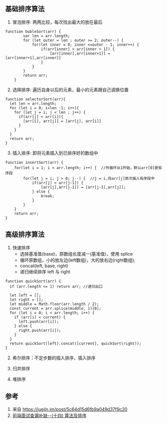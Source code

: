 ## 基础排序算法
1. 冒泡排序: 两两比较，每次找出最大的放在最后
``` 
function bubleSort(arr) {
	    var len = arr.length;
	    for (let outer = len ; outer >= 2; outer--) {
	        for(let inner = 0; inner <=outer - 1; inner++) {
	            if(arr[inner] > arr[inner + 1]) {
	                [arr[inner],arr[inner+1]] = [arr[inner+1],arr[inner]]
	            }
	        }
	    }
	    return arr;
	}

```
2. 选择排序: 遍历自身以后的元素，最小的元素跟自己调换位置
``` 
function selectorSort(arr){
  let len = arr.length;
  for (let i = 0; i<len -1; i++){
    for (let j = i; j < len ; j++) {
      if(arr[j] < arr[i]){
        [arr[i], arr[j]] = [arr[j], arr[i]]
      }
    }
  } 
  return arr;
}
```
3. 插入排序: 即将元素插入到已排序好的数组中
``` 
function insertSort(arr) {
    for(let i = 1; i < arr.length; i++) {  //外循环从1开始，默认arr[0]是有序段
        for(let j = i; j > 0; j--) {  //j = i,将arr[j]依次插入有序段中
            if(arr[j] < arr[j-1]) {
                [arr[j],arr[j-1]] = [arr[j-1],arr[j]];
            } else {
                break;
            }
        }
    }
    return arr;
}
```
## 高级排序算法
1. 快速排序
   - 选择基准值(base)，原数组长度减一(基准值)，使用 splice
   - 循环原数组，小的放左边(left数组)，大的放右边(right数组);
   - concat(left, base, right)
   - 递归继续排序 left 与 right
``` 
function quickSort(arr) {
  if (arr.length <= 1) return arr; //递归出口

  let left = [];
  let right = [];
  let middle = Math.floor(arr.length / 2);
  const current = arr.splice(middle, 1)[0];
  for (let i = 0; i < arr.length; i++) {
    if (arr[i] < current) {
      left.push(arr[i]);
    } else {
      right.push(arr[i]);
    }
  }
  return quickSort(left).concat([current], quickSort(right));
}
```
2. 希尔排序：不定步数的插入排序，插入排序

3. 归并排序

4. 堆排序

## 参考
1. 来自 https://juejin.im/post/5c64d15d6fb9a049d37f9c20
2. [前端面试查漏补缺--(十四) 算法及排序](https://juejin.im/post/5c72280351882562914edb61#heading-31)
